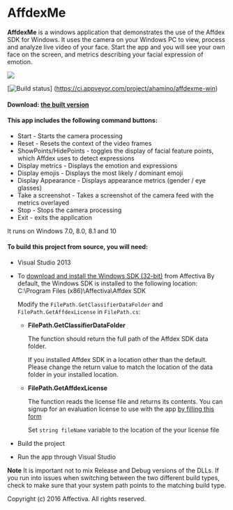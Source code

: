# AffdexMe

**AffdexMe** is a windows application that demonstrates the use of the Affdex SDK for Windows. It uses the camera on your Windows PC to view, process and analyze live video of your face. Start the app and you will see your own face on the screen, and metrics describing your facial expression of emotion.

[![](http://developer.affectiva.com/images/affdexme_win_emoj_3.0_fb.png)](https://www.facebook.com/ahamino/videos/857058591896/?l=7851546746791640786)


[![Build status](https://ci.appveyor.com/api/projects/status/vidys6dkff0c37dl?svg=true)]
(https://ci.appveyor.com/project/ahamino/affdexme-win)

#### Download: [the built version](http://affdex-sdk-dist.s3-website-us-east-1.amazonaws.com/windows/download_affdexme.html)


#### This app includes the following command buttons:

*   Start - Starts the camera processing
*   Reset - Resets the context of the video frames
*   ShowPoints/HidePoints - toggles the display of facial feature points, which Affdex uses to detect expressions
*   Display metrics - Displays the emotion and expressions
*   Display emojis - Displays the most likely / dominant emoji
*   Display Appearance - Displays appearance metrics (gender / eye glasses)
*   Take a screenshot - Takes a screenshot of the camera feed with the metrics overlayed
*   Stop - Stops the camera processing
*   Exit - exits the application

It runs on Windows 7.0, 8.0, 8.1 and 10

#### To build this project from source, you will need:

*   Visual Studio 2013

*   To [download and install the Windows SDK (32-bit)](http://developer.affectiva.com/downloads) from Affectiva By default, the Windows SDK is installed to the following location: C:\Program Files (x86)\Affectiva\Affdex SDK

    Modify the ```FilePath.GetClassifierDataFolder``` and ```FilePath.GetAffdexLicense``` in ```FilePath.cs```:

    *   **FilePath.GetClassifierDataFolder**

        The function should return the full path of the Affdex SDK data folder.

        If you installed Affdex SDK in a location other than the default. Please change the return value to match the location of the data folder in your installed location.
    *   **FilePath.GetAffdexLicense**

        The function reads the license file and returns its contents. You can signup for an evaluation license to use with the app [by filling this form](http://www.affectiva.com/45-day-free-trial/)

        Set ```string fileName``` variable to the location of the your license file

*   Build the project

*   Run the app through Visual Studio

**Note** It is important not to mix Release and Debug versions of the DLLs. If you run into issues when switching between the two different build types, check to make sure that your system path points to the matching build type.

Copyright (c) 2016 Affectiva. All rights reserved.
